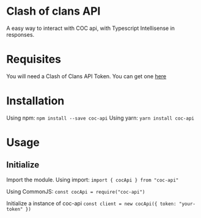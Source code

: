 # Clash of clans API

A easy way to interact with COC api, with Typescript Intellisense in responses.

# Requisites

You will need a Clash of Clans API Token. You can get one [here](https://developer.clashofclans.com)

# Installation

Using npm:
`npm install --save coc-api`
Using yarn:
`yarn install coc-api`

# Usage

## Initialize

Import the module.
Using import:
`import { cocApi } from "coc-api"`

Using CommonJS:
`const cocApi = require("coc-api")`

Initialize a instance of coc-api
`const client = new cocApi({ token: "your-token" })`
